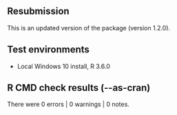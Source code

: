 ## Resubmission
This is an updated version of the package (version 1.2.0).

## Test environments
* Local Windows 10 install, R 3.6.0

## R CMD check results (--as-cran)
There were 0 errors | 0 warnings | 0 notes.

